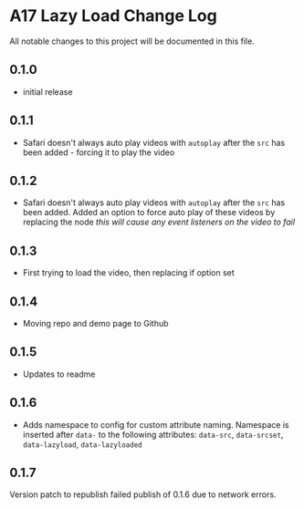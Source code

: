 # A17 Lazy Load Change Log

All notable changes to this project will be documented in this file.

## 0.1.0

* initial release

## 0.1.1

* Safari doesn't always auto play videos with `autoplay` after the `src` has been added - forcing it to play the video

## 0.1.2

* Safari doesn't always auto play videos with `autoplay` after the `src` has been added. Added an option to force auto play of these videos by replacing the node *this will cause any event listeners on the video to fail*

## 0.1.3

* First trying to load the video, then replacing if option set

## 0.1.4

* Moving repo and demo page to Github

## 0.1.5

* Updates to readme

## 0.1.6

* Adds namespace to config for custom attribute naming. Namespace is inserted after `data-` to the following attributes: `data-src`, `data-srcset`, `data-lazyload`, `data-lazyloaded`

## 0.1.7

Version patch to republish failed publish of 0.1.6 due to network errors.
